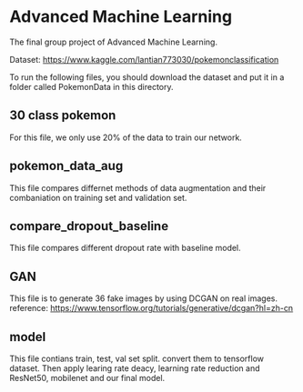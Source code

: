 # Advanced Machine Learning

The final group project of Advanced Machine Learning. 

Dataset: https://www.kaggle.com/lantian773030/pokemonclassification

To run the following files, you should download the dataset and put it in a folder called PokemonData in this directory.

## 30 class pokemon
For this file, we only use 20% of the data to train our network.

## pokemon_data_aug
This file compares differnet methods of data augmentation and their combaniation on training set and validation set.

## compare_dropout_baseline
This file compares different dropout rate with baseline model.

## GAN
This file is to generate 36 fake images by using DCGAN on real images. reference: https://www.tensorflow.org/tutorials/generative/dcgan?hl=zh-cn

## model
This file contians train, test, val set split. convert them to tensorflow dataset. Then apply learing rate deacy, learning rate reduction and ResNet50, mobilenet and our final model.